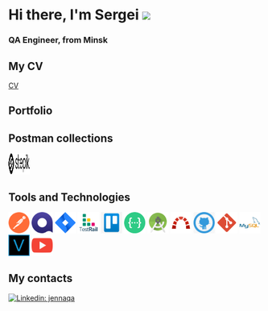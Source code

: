 # Hi there, I'm Sergei ![](https://github.com/blackcater/blackcater/raw/main/images/Hi.gif) 
### QA Engineer, from Minsk


<h2>My CV</h2>

[CV](https://rabota.by/resume/2596e9b3ff09aef1200039ed1f6d744e396173)

<h2>Portfolio</h2>



<h2>Postman collections</h2>
<a href="https://github.com/SergeiAkul/Postman_Collection/blob/main/Stepik.postman_collection.json"><img src="https://github.com/SergeiAkul/SergeiAkul/blob/main/icons/stepik.png" alt="https://github.com/SergeiAkul/Postman_Collection/blob/main/Stepik.postman_collection.json" style="width:42px;height:42px;"></a>



<h2>Tools and Technologies</h2>
<a href="https://www.postman.com/"><img src="https://github.com/SergeiAkul/SergeiAkul/blob/main/icons/Postman.png" alt="https://www.postman.com/" style="width:42px;height:42px;"></a> 
<a href="https://www.qase.io/"><img src="https://github.com/SergeiAkul/SergeiAkul/blob/main/icons/Qase.io.png" alt="https://www.qase.io/" style="width:42px;height:42px;"></a>
<a href="https://www.atlassian.com/"><img src="https://github.com/SergeiAkul/SergeiAkul/blob/main/icons/Jira.png" alt="https://www.atlassian.com/" style="width:42px;height:42px;"></a>
<a href="https://www.gurock.com/testrail/"><img src="https://github.com/SergeiAkul/SergeiAkul/blob/main/icons/TestRail.png" alt="https://http://www.gurock.com/testrail/" style="width:42px;height:42px;"></a>
<a href="https://www.trello.com"><img src="https://github.com/SergeiAkul/SergeiAkul/blob/main/icons/Trello.png" alt="https://http://trello.com/" style="width:42px;height:42px;"></a>
<a href="https://www.swagger.io"><img src="https://github.com/SergeiAkul/SergeiAkul/blob/main/icons/swagger.png" alt="https://http://swagger.io/" style="width:42px;height:42px;"></a>
<a href="https://www.developer.android.com/studio"><img src="https://github.com/SergeiAkul/SergeiAkul/blob/main/icons/Android%20Studio.png" alt="https://wwww.developer.android.com/studio/" style="width:42px;height:42px;"></a>
<a href="https://www.redmine.org/"><img src="https://github.com/SergeiAkul/SergeiAkul/blob/main/icons/Redmine.png" alt="https://www.redmine.org/" style="width:42px;height:42px;"></a>
<a href="https://www.github.com/"><img src="https://github.com/SergeiAkul/SergeiAkul/blob/main/icons/GitHub.png" alt="https://www.github.com/" style="width:42px;height:42px;"></a>
<a href="https://git-scm.com/"><img src="https://github.com/SergeiAkul/SergeiAkul/blob/main/icons/Gitbash.png" alt="https://git-scm.com/" style="width:42px;height:42px;"></a>
<a href="https://mysql.com/"><img src="https://github.com/SergeiAkul/SergeiAkul/blob/main/icons/MySQL.png" alt="https://mysql.com/" style="width:42px;height:42px;"></a>
<a href="https://www.vegascreativesoftware.com/"><img src="https://github.com/SergeiAkul/SergeiAkul/blob/main/icons/Vegas.png" alt="https://www.vegascreativesoftware.com/" style="width:42px;height:42px;"></a>
<a href="https://youtube.com/@AkylLife"><img src="https://github.com/SergeiAkul/SergeiAkul/blob/main/icons/YouTube.png" alt="https://youtube.com/@AkylLife" style="width:42px;height:42px;"></a>


<h2>My contacts</h2>
<a href="https://linkedin.com/in/sergei-akulich-9b0056207" rel="nofollow"><img src="https://camo.githubusercontent.com/93ca47e21e17f622a41d26d599e008e4c30b8a322186f18019bc43d54f57b0c9/68747470733a2f2f696d672e736869656c64732e696f2f62616467652f2d4c696e6b6564496e2d3065373661383f7374796c653d666c61742d737175617265266c6f676f3d4c696e6b6564696e266c6f676f436f6c6f723d7768697465" alt="Linkedin: jennaqa" data-canonical-src="https://img.shields.io/badge/-LinkedIn-0e76a8?style=flat-square&amp;logo=Linkedin&amp;logoColor=white" style="max-width: 100%;"></a>

